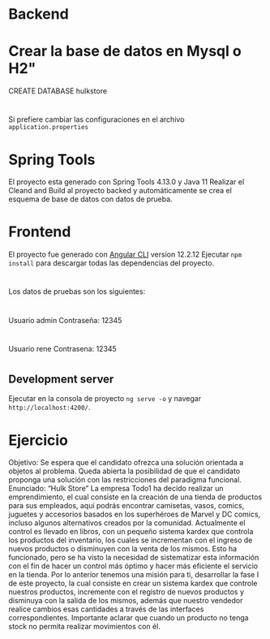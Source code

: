 # Backend
# Crear la base de datos en Mysql o H2"
CREATE DATABASE hulkstore
#
Si prefiere cambiar las configuraciones en el archivo `application.properties `

# Spring Tools
El proyecto esta generado con Spring Tools 4.13.0 y Java 11
Realizar el  Cleand and Build al proyecto backed y automáticamente se crea el esquema de base de datos con datos de prueba.

# Frontend
El proyecto fue generado con  [Angular CLI](https://github.com/angular/angular-cli) version 12.2.12
Ejecutar `npm install` para descargar todas las dependencias del proyecto.
#
Los datos de pruebas son los siguientes:
#
Usuario admin
Contraseña: 12345
#
Usuario rene
Contrasena: 12345
#
## Development server
Ejecutar en la consola de proyecto `ng serve -o` y navegar `http://localhost:4200/`.

# Ejercicio
Objetivo: Se espera que el candidato ofrezca una solución orientada a objetos al problema. Queda
abierta la posibilidad de que el candidato proponga una solución con las restricciones del paradigma
funcional.
Enunciado: “Hulk Store”
La empresa Todo1 ha decido realizar un emprendimiento, el cual consiste en la creación de una tienda
de productos para sus empleados, aquí podrás encontrar camisetas, vasos, comics, juguetes y accesorios
basados en los superhéroes de Marvel y DC comics, incluso algunos alternativos creados por la
comunidad.
Actualmente el control es llevado en libros, con un pequeño sistema kardex que controla los productos
del inventario, los cuales se incrementan con el ingreso de nuevos productos o disminuyen con la venta
de los mismos. Esto ha funcionado, pero se ha visto la necesidad de sistematizar esta información con el
fin de hacer un control más óptimo y hacer más eficiente el servicio en la tienda.
Por lo anterior tenemos una misión para ti, desarrollar la fase I de este proyecto, la cual consiste en
crear un sistema kardex que controle nuestros productos, incremente con el registro de nuevos
productos y disminuya con la salida de los mismos, además que nuestro vendedor realice cambios esas
cantidades a través de las interfaces correspondientes. Importante aclarar que cuando un producto no
tenga stock no permita realizar movimientos con él.







